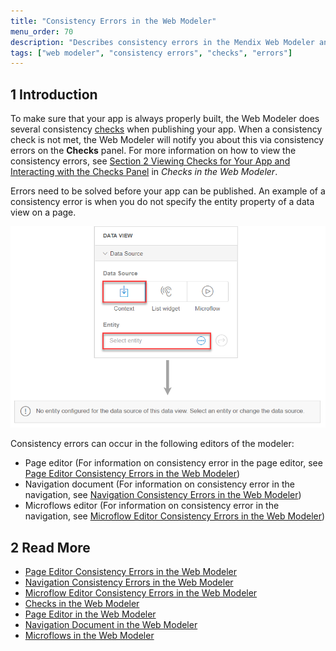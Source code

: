 ```yaml
---
title: "Consistency Errors in the Web Modeler"
menu_order: 70
description: "Describes consistency errors in the Mendix Web Modeler and the way to fix them."
tags: ["web modeler", "consistency errors", "checks", "errors"]
---
```


## 1 Introduction 

To make sure that your app is always properly built, the Web Modeler does several consistency [checks](checks) when publishing your app. When a consistency check is not met, the Web Modeler will notify you about this via consistency errors on the **Checks** panel. For more information on how to view the consistency errors, see [Section 2 Viewing Checks for Your App and Interacting with the Checks Panel](checks#viewing-checks) in *Checks in the Web Modeler*. 

Errors need to be solved before your app can be published. An example of a consistency error is when you do not specify the entity property of a data view on a page. 

![](attachments/consistency-errors/data-view-no-entity.png)

Consistency errors can occur in the following editors of the modeler:

* Page editor (For information on consistency error in the page editor, see [Page Editor Consistency Errors in the Web Modeler](consistency-errors-pages))
* Navigation document (For information on consistency error in the navigation, see [Navigation Consistency Errors in the Web Modeler](consistency-errors-navigation))
* Microflows editor (For information on consistency error in the navigation, see [Microflow Editor Consistency Errors in the Web Modeler](consistency-errors-microflows))

##  2 Read More

* [Page Editor Consistency Errors in the Web Modeler](consistency-errors-pages)
* [Navigation Consistency Errors in the Web Modeler](consistency-errors-navigation)
* [Microflow Editor Consistency Errors in the Web Modeler](consistency-errors-microflows)
* [Checks in the Web Modeler](checks)
* [Page Editor in the Web Modeler](page-editor)
* [Navigation Document in the Web Modeler](navigation)
* [Microflows in the Web Modeler](microflows)